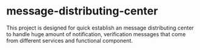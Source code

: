 # message-distributing-center
This project is designed for quick establish an message distributing center to handle huge amount of notification, verification messages that come from different services and functional component.
